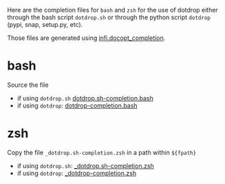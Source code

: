 Here are the completion files for `bash` and `zsh`
for the use of dotdrop either through the bash script `dotdrop.sh`
or through the python script `dotdrop` (pypi, snap, setup.py, etc).

Those files are generated using
[infi.docopt_completion](https://github.com/Infinidat/infi.docopt_completion).

# bash

Source the file

* if using `dotdrop.sh` [dotdrop.sh-completion.bash](completion/dotdrop.sh-completion.bash)
* if using `dotdrop`: [dotdrop-completion.bash](completion/dotdrop-completion.bash)

# zsh

Copy the file `_dotdrop.sh-completion.zsh`
in a path within `${fpath}`

* if using `dotdrop.sh`: [_dotdrop.sh-completion.zsh](_dotdrop.sh-completion.zsh)
* if using `dotdrop`: [_dotdrop-completion.zsh](_dotdrop-completion.zsh)
